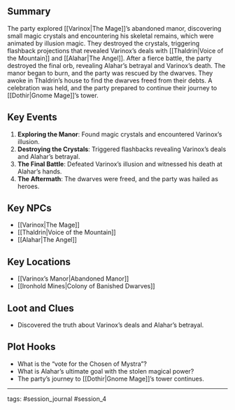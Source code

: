 

## Summary
The party explored [[Varinox|The Mage]]’s abandoned manor, discovering small magic crystals and encountering his skeletal remains, which were animated by illusion magic. They destroyed the crystals, triggering flashback projections that revealed Varinox’s deals with [[Thaldrin|Voice of the Mountain]] and [[Alahar|The Angel]]. After a fierce battle, the party destroyed the final orb, revealing Alahar’s betrayal and Varinox’s death. The manor began to burn, and the party was rescued by the dwarves. They awoke in Thaldrin’s house to find the dwarves freed from their debts. A celebration was held, and the party prepared to continue their journey to [[Dothir|Gnome Mage]]’s tower.

## Key Events
1. **Exploring the Manor**: Found magic crystals and encountered Varinox’s illusion.
2. **Destroying the Crystals**: Triggered flashbacks revealing Varinox’s deals and Alahar’s betrayal.
3. **The Final Battle**: Defeated Varinox’s illusion and witnessed his death at Alahar’s hands.
4. **The Aftermath**: The dwarves were freed, and the party was hailed as heroes.

## Key NPCs
- [[Varinox|The Mage]]
- [[Thaldrin|Voice of the Mountain]]
- [[Alahar|The Angel]]

## Key Locations
- [[Varinox’s Manor|Abandoned Manor]]
- [[Ironhold Mines|Colony of Banished Dwarves]]

## Loot and Clues
- Discovered the truth about Varinox’s deals and Alahar’s betrayal.

## Plot Hooks
- What is the “vote for the Chosen of Mystra”?
- What is Alahar’s ultimate goal with the stolen magical power?
- The party’s journey to [[Dothir|Gnome Mage]]’s tower continues.

---
tags: #session_journal #session_4